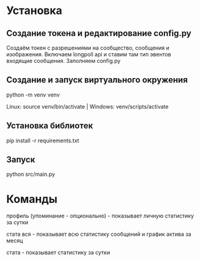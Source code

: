 <h1>Установка</h1>
<h2>Создание токена и редактирование config.py</h2>
<p>Создаём токен с разрешениями на сообщество, сообщения и изображения. Включаем longpoll api и ставим там тип эвентов входящие сообщения. Заполняем config.py</p>

<h2>Создание и запуск виртуального окружения</h2>
<p>python -m venv venv</p>
<p>Linux: source venv/bin/activate | Windows: venv/scripts/activate</p>

<h2>Установка библиотек</h2>
<p>pip install -r requirements.txt</p>

<h2>Запуск</h2>
<p>python src/main.py</p>


<h1>Команды</h1>
<p>профиль (упоминание - опционально) - показывает личную статистику за сутки</p>
<p>стата вся - показывает всю статистику сообщений и график актива за месяц</p>
<p>стата - показывает статистику за сутки</p>
